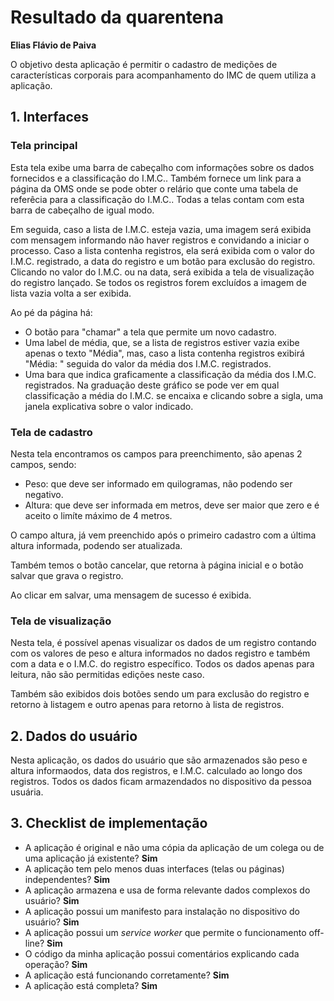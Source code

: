 # Resultado da quarentena

**Elias Flávio de Paiva**

O objetivo desta aplicação é permitir o cadastro de medições de características corporais para acompanhamento do IMC de quem utiliza a aplicação.

## 1. Interfaces

### Tela principal

Esta tela exibe uma barra de cabeçalho com informações sobre os dados fornecidos e a classificação do I.M.C.. Também fornece um link para a página da OMS onde se pode obter o relário que conte uma tabela de referêcia para a classificação do I.M.C.. Todas a telas contam com esta barra de cabeçalho de igual modo.

Em seguida, caso a lista de I.M.C. esteja vazia, uma imagem será exibida com mensagem informando não haver registros e convidando a iniciar o processo. Caso a lista contenha registros, ela será exibida com o valor do I.M.C. registrado, a data do registro e um botão para exclusão do registro. Clicando no valor do I.M.C. ou na data, será exibida a tela de visualização do registro lançado. Se todos os registros forem excluídos a imagem de lista vazia volta a ser exibida.

Ao pé da página há:
 - O botão para "chamar" a tela que permite um novo cadastro.
 - Uma label de média, que, se a lista de registros estiver vazia exibe apenas o texto "Média", mas, caso a lista contenha registros exibirá "Média: " seguida do valor da média dos I.M.C. registrados.
 - Uma bara que indica graficamente a classificação da média dos I.M.C. registrados. Na graduação deste gráfico se pode ver em qual classificação a média do I.M.C. se encaixa e clicando sobre a sigla, uma janela explicativa sobre o valor indicado.

### Tela de cadastro

Nesta tela encontramos os campos para preenchimento, são apenas 2 campos, sendo:
 - Peso: que deve ser informado em quilogramas, não podendo ser negativo.
 - Altura: que deve ser informada em metros, deve ser maior que zero e é aceito o limíte máximo de 4 metros.

 O campo altura, já vem preenchido após o primeiro cadastro com a última altura informada, podendo ser atualizada.

 Também temos o botão cancelar, que retorna à página inicial e o botão salvar que grava o registro.

 Ao clicar em salvar, uma mensagem de sucesso é exibida.

### Tela de visualização

Nesta tela, é possível apenas visualizar os dados de um registro contando com os valores de peso e altura informados no dados registro e também com a data e o I.M.C. do registro específico. Todos os dados apenas para leitura, não são permitidas edições neste caso.

Também são exibidos dois botões sendo um para exclusão do registro e retorno à listagem e outro apenas para retorno à lista de registros.

## 2. Dados do usuário

Nesta aplicação, os dados do usuário que são armazenados são peso e altura informaodos, data dos registros, e I.M.C. calculado ao longo dos registros. Todos os dados ficam armazendados no dispositivo da pessoa usuária.

## 3. Checklist de implementação

- A aplicação é original e não uma cópia da aplicação de um colega ou de uma aplicação já existente? **Sim**
- A aplicação tem pelo menos duas interfaces (telas ou páginas) independentes? **Sim**
- A aplicação armazena e usa de forma relevante dados complexos do usuário? **Sim**
- A aplicação possui um manifesto para instalação no dispositivo do usuário? **Sim**
- A aplicação possui um _service worker_ que permite o funcionamento off-line? **Sim**
- O código da minha aplicação possui comentários explicando cada operação? **Sim**
- A aplicação está funcionando corretamente? **Sim**
- A aplicação está completa? **Sim**